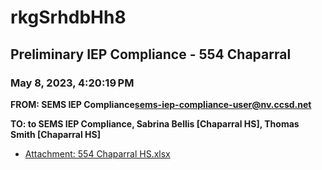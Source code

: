 # rkgSrhdbHh8
## Preliminary IEP Compliance - 554 Chaparral
### May 8, 2023, 4:20:19 PM
**FROM: SEMS IEP Compliance<sems-iep-compliance-user@nv.ccsd.net>**

**TO: to SEMS IEP Compliance, Sabrina Bellis [Chaparral HS], Thomas Smith [Chaparral HS]**






* [Attachment: 554 Chaparral HS.xlsx](rkgSrhdbHh8-attachment-1.xlsx)
